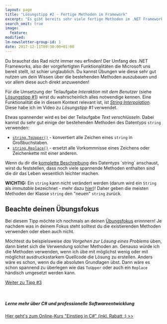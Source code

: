 ```yaml
---
layout: page
title: "Lösungstipp #2 - Fertige Methoden im Framework"
excerpt: "Es gibt bereits sehr viele fertige Methoden im .NET Framework. Nutze sie!"
search_omit: true
image:
  feature: 
modified:
lm-newsletter-group-id: 1
date: 2017-12-11T09:30:00+01:00
---
```


Du brauchst das Rad nicht immer neu erfinden! Der Umfang des .NET Frameworks, also der vorgefertigten Funktionalitäten die Microsoft uns bereit stellt, ist schier unglaublich. Du kannst Übungen wie diese sehr gut nutzen um dein Wissen über die bestehenden Methoden auszubauen und vor allem diese auch direkt anzuwenden!

Für die Umsetzung der Teilaufgabe *Interaktion mit dem Benutzer* (siehe [Lösungstipp #1](/csharp-uebung-1/tipp1-kleine-schritte/)) wirst du wahrscheinlich alles notwendige kennen. Eine Funktionalität die in diesem Kontext relevant ist, ist [*String Interpolation*](/csharp-programmieren/mit-csharp-6-noch-mueheloser-werte-in-strings-einfuegen/). Diese habe ich im Video zu *Lösungstipp #1* verwendet.

Etwas spannender wird es bei der Teilaufgabe *Text verschlüsseln*. Dabei kannst du sehr gut einige der bestehenden Methoden des Datentyps `string` verwenden:

 - [`string.ToUpper()`](https://msdn.microsoft.com/de-de/library/ewdd6aed(v=vs.110).aspx) - konvertiert alle Zeichen eines `string` in Großbuchstaben.
 - [`string.Replace()`](https://msdn.microsoft.com/de-de/library/fk49wtc1(v=vs.110).aspx) - ersetzt alle Vorkommnisse eines Zeichens oder Zeichenkette mit einer anderen.

Wenn du dir die [komplette Beschreibung](https://msdn.microsoft.com/de-de/library/system.string(v=vs.110).aspx) des Datentyps `string` anschaust, wirst du feststellen, dass noch viele spannende Methoden enthalten sind die dir das Leben wesentlich leichter machen.

**WICHTIG:** Ein `string` kann nicht verändert werden (darum wird ein `String` als *immutable* bezeichnet - mehr dazu [hier](/csharp-tutorial-deutsch/der-datentyp-string/))! Daher geben die meisten Methoden der Klasse `string` den "neuen" `string` zurück.

## Beachte deinen Übungsfokus

Bei diesem Tipp möchte ich nochmals an deinen [Übungsfokus](/alle/ueben-mit-coding-katas/) erinnnern! Je nachdem was in deinem Fokus steht solltest du die existierenden Methoden verwenden oder eben auch nicht.

Möchtest du beispielsweise *das Vorgehen zur Lösung eines Problems* üben, dann bietet sich die Verwendung solcher Methoden an. Genauso würde ich die Methoden verwenden, wenn ich übe mit möglichst wenig oder mit möglichst ausdrucksstarkem Quellcode die Lösung zu erstellen. Anders wäre es schon, wenn du die absoluten Grundlagen übst. Dann wäre es schon spannend zu überlegen wie das `ToUpper` oder auch ein `Replace` händisch umgesetzt werden kann.

[Weiter zu Tipp #3](/csharp-uebung-1/tipp3-einzelne-zeichen/)

<br/>

<div class="subscribe-notice">
<h5>Lerne mehr über C# und professionelle Softwareentwicklung</h5>
<a markdown="0" href="https://www.udemy.com/einstieg-in-csharp-software-programmieren-wie-ein-profi/?couponCode=UCSK_LM2016-110" class="notice-button">Hier geht's zum Online-Kurs "Einstieg in C#" (inkl. Rabatt ;) >></a>
</div>
